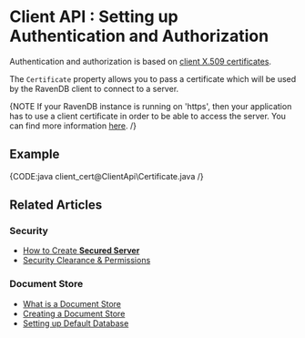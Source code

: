 # Client API : Setting up Authentication and Authorization

Authentication and authorization is based on [client X.509 certificates](../server/security/authorization/security-clearance-and-permissions).

The `Certificate` property allows you to pass a certificate which will be used by the RavenDB client to connect to a server. 

{NOTE If your RavenDB instance is running on 'https', then your application has to use a client certificate in order to be able to access the server. You can find more information [here](../server/security/overview). /}

## Example

{CODE:java client_cert@ClientApi\Certificate.java /}

## Related Articles

### Security

- [How to Create **Secured Server**](../server/security/overview)
- [Security Clearance & Permissions](../server/security/authorization/security-clearance-and-permissions)

### Document Store

- [What is a Document Store](../client-api/what-is-a-document-store)
- [Creating a Document Store](../client-api/creating-document-store)
- [Setting up Default Database](../client-api/setting-up-default-database)
